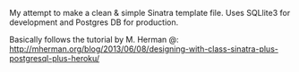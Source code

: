 My attempt to make a clean & simple Sinatra template file. Uses SQLlite3 for development and Postgres DB for production.
 
Basically follows the tutorial by M. Herman @:
http://mherman.org/blog/2013/06/08/designing-with-class-sinatra-plus-postgresql-plus-heroku/